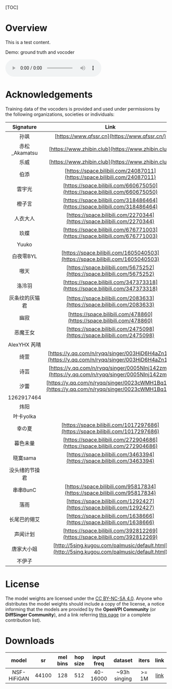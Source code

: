 [TOC]

# Overview

This is a test content.

Demo: ground truth and vocoder

<audio controls><source src="wavs/gt-vocoder.wav" type="audio/wav"></audio>

# Acknowledgements

Training data of the vocoders is provided and used under permissions by the following organizations, societies or individuals:

|   Signature    |                             Link                             |
| :------------: | :----------------------------------------------------------: |
|      孙飒      |        [https://www.qfssr.cn](https://www.qfssr.cn/)         |
| 赤松_Akamatsu  |      [https://www.zhibin.club](https://www.zhibin.club)      |
|      乐威      |      [https://www.zhibin.club](https://www.zhibin.club)      |
|      伯添      | [https://space.bilibili.com/24087011](https://space.bilibili.com/24087011) |
|     雲宇光     | [https://space.bilibili.com/660675050](https://space.bilibili.com/660675050) |
|     橙子言     | [https://space.bilibili.com/318486464](https://space.bilibili.com/318486464) |
|    人衣大人    | [https://space.bilibili.com/2270344](https://space.bilibili.com/2270344) |
|      玖蝶      | [https://space.bilibili.com/676771003](https://space.bilibili.com/676771003) |
|     Yuuko      |                                                              |
|   白夜零BYL    | [https://space.bilibili.com/1605040503](https://space.bilibili.com/1605040503) |
|      嗷天      | [https://space.bilibili.com/5675252](https://space.bilibili.com/5675252) |
|     洛泠羽     | [https://space.bilibili.com/347373318](https://space.bilibili.com/347373318) |
| 灰条纹的灰猫君 | [https://space.bilibili.com/2083633](https://space.bilibili.com/2083633) |
|      幽寂      | [https://space.bilibili.com/478860](https://space.bilibili.com/478860) |
|    恶魔王女    | [https://space.bilibili.com/2475098](https://space.bilibili.com/2475098) |
|  AlexYHX 芮晴  |                                                              |
|      绮萱      | [https://y.qq.com/n/ryqq/singer/003HjD6H4aZn1K](https://y.qq.com/n/ryqq/singer/003HjD6H4aZn1K) |
|      诗芸      | [https://y.qq.com/n/ryqq/singer/0005NInj142zm0](https://y.qq.com/n/ryqq/singer/0005NInj142zm0) |
|      汐蕾      | [https://y.qq.com/n/ryqq/singer/0023cWMH1Bq1PJ](https://y.qq.com/n/ryqq/singer/0023cWMH1Bq1PJ) |
|   1262917464   |                                                              |
|      炜阳      |                                                              |
|   叶卡yolka    |                                                              |
|     幸の夏     | [https://space.bilibili.com/1017297686](https://space.bilibili.com/1017297686) |
|    暮色未量    | [https://space.bilibili.com/272904686](https://space.bilibili.com/272904686) |
|    晓寞sama    | [https://space.bilibili.com/3463394](https://space.bilibili.com/3463394) |
| 没头绪的节操君 |                                                              |
|    串串BunC    | [https://space.bilibili.com/95817834](https://space.bilibili.com/95817834) |
|      落雨      | [https://space.bilibili.com/1292427](https://space.bilibili.com/1292427) |
|  长尾巴的翎艾  | [https://space.bilibili.com/1638666](https://space.bilibili.com/1638666) |
|    声闻计划    | [https://space.bilibili.com/392812269](https://space.bilibili.com/392812269) |
|   唐家大小姐   | [http://5sing.kugou.com/palmusic/default.html](http://5sing.kugou.com/palmusic/default.html) |
|     不伊子     |                                                              |

# License

The model weights are licensed under the [CC BY-NC-SA 4.0](https://creativecommons.org/licenses/by-nc-sa/4.0/). Anyone who distributes the model weights should include a copy of the license, a notice informing that the models are provided by the **OpenVPI Community** (or **DiffSinger Community**), and a link referring [this page](https://openvpi.github.io/vocoders/) (or a complete contribution list).

# Downloads

|    model    |  sr   | mel bins | hop size | input freq |   dataset    | iters |                             link                             |
| :---------: | :---: | :------: | :------: | :--------: | :----------: | :---: | :----------------------------------------------------------: |
| NSF-HiFiGAN | 44100 |   128    |   512    |  40-16000  | ~93h singing | >= 1M | [link](https://github.com/openvpi/vocoders/releases/tag/nsf-hifigan-v1) |

